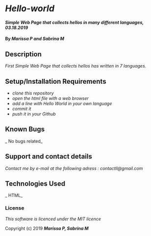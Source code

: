 # _Hello-world_

#### _Simple Web Page that collects hellos in many different languages, 03.18.2019_

#### By _**Marissa P and Sabrina M**_

## Description

_First Simple Web Page that collects hellos has written in 7 languages._

## Setup/Installation Requirements

* _clone this repository_
* _open the html file with a web browser_
* _add a line with Hello World in your own language_
* _commit it_
* _push it in your Github_


## Known Bugs

_ No bugs related_

## Support and contact details

_Contact me by e-mail at the following adress : contactll@gmail.com_

## Technologies Used

_ HTML_

### License

*This software is licenced under the MIT licence*

Copyright (c) 2019 **_Marissa P, Sabrina M_**
